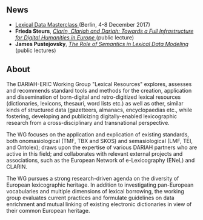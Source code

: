## News

- [Lexical Data Masterclass ](/Pages/LexMC-Berlin/LexMC-Berlin.md) (Berlin, 4-8 December 2017)
- **Frieda Steurs**, [_Clarin, Clariah and Dariah: Towards a Full Infrastructure for Digital Humanities in Europe_ ](/Pages/LexMC-Berlin/LexMC-Steurs.md)  (public lecture)
- **James Pustejovsky**, [_The Role of Semantics in Lexical Data Modeling_](/Pages/LexMC-Berlin/LexMC-Pustejovsky.md) (public lectures)

## About

The DARIAH-ERIC Working Group "Lexical Resources" explores, assesses and recommends standard tools and methods for the creation, application and dissemination of born-digital and retro-digitized lexical resources (dictionaries, lexicons, thesauri, word lists etc.) as well as other, similar kinds of structured data (gazetteers, almanacs, encyclopaedias etc., while fostering, developing and publicizing digitally-enabled lexicographic research from a cross-disciplinary and transnational perspective.

The WG focuses on the application and explication of existing standards, both onomasiological (TMF, TBX and SKOS) and semasiological (LMF, TEI, and Ontolex); draws upon the expertise of various DARIAH partners who are active in this field; and collaborates with relevant external projects and associations, such as the European Network of e-Lexicography (ENeL) and CLARIN.

The WG pursues a strong research-driven agenda on the diversity of European lexicographic heritage. In addition to investigating pan-European vocabularies and multiple dimensions of lexical borrowing, the working group evaluates current practices and formulate guidelines on data enrichment and mutual linking of existing electronic dictionaries in view of their common European heritage.
